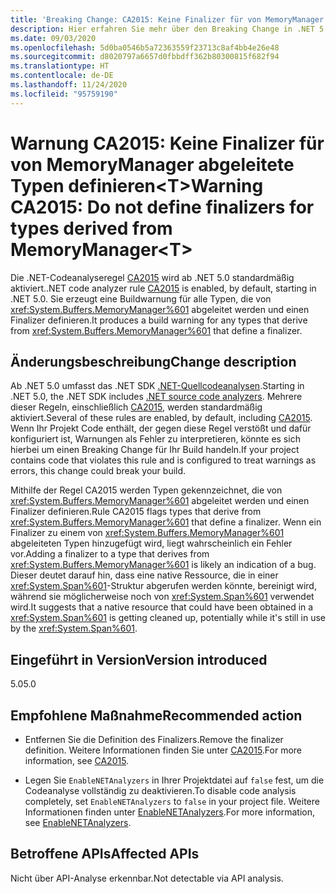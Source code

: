 ```yaml
---
title: 'Breaking Change: CA2015: Keine Finalizer für von MemoryManager abgeleitete Typen definieren<T>'
description: Hier erfahren Sie mehr über den Breaking Change in .NET 5.0, der durch die Aktivierung der Codeanalyseregel „CA2015“ ausgelöst wird.
ms.date: 09/03/2020
ms.openlocfilehash: 5d0ba0546b5a72363559f23713c8af4bb4e26e48
ms.sourcegitcommit: d8020797a6657d0fbbdff362b80300815f682f94
ms.translationtype: HT
ms.contentlocale: de-DE
ms.lasthandoff: 11/24/2020
ms.locfileid: "95759190"
---
```

# <a name="warning-ca2015-do-not-define-finalizers-for-types-derived-from-memorymanagert"></a><span data-ttu-id="8f345-103">Warnung CA2015: Keine Finalizer für von MemoryManager abgeleitete Typen definieren\<T></span><span class="sxs-lookup"><span data-stu-id="8f345-103">Warning CA2015: Do not define finalizers for types derived from MemoryManager\<T></span></span>

<span data-ttu-id="8f345-104">Die .NET-Codeanalyseregel [CA2015](/visualstudio/code-quality/ca2015) wird ab .NET 5.0 standardmäßig aktiviert.</span><span class="sxs-lookup"><span data-stu-id="8f345-104">.NET code analyzer rule [CA2015](/visualstudio/code-quality/ca2015) is enabled, by default, starting in .NET 5.0.</span></span> <span data-ttu-id="8f345-105">Sie erzeugt eine Buildwarnung für alle Typen, die von <xref:System.Buffers.MemoryManager%601> abgeleitet werden und einen Finalizer definieren.</span><span class="sxs-lookup"><span data-stu-id="8f345-105">It produces a build warning for any types that derive from <xref:System.Buffers.MemoryManager%601> that define a finalizer.</span></span>

## <a name="change-description"></a><span data-ttu-id="8f345-106">Änderungsbeschreibung</span><span class="sxs-lookup"><span data-stu-id="8f345-106">Change description</span></span>

<span data-ttu-id="8f345-107">Ab .NET 5.0 umfasst das .NET SDK [.NET-Quellcodeanalysen](../../../../fundamentals/code-analysis/overview.md).</span><span class="sxs-lookup"><span data-stu-id="8f345-107">Starting in .NET 5.0, the .NET SDK includes [.NET source code analyzers](../../../../fundamentals/code-analysis/overview.md).</span></span> <span data-ttu-id="8f345-108">Mehrere dieser Regeln, einschließlich [CA2015](/visualstudio/code-quality/ca2015), werden standardmäßig aktiviert.</span><span class="sxs-lookup"><span data-stu-id="8f345-108">Several of these rules are enabled, by default, including [CA2015](/visualstudio/code-quality/ca2015).</span></span> <span data-ttu-id="8f345-109">Wenn Ihr Projekt Code enthält, der gegen diese Regel verstößt und dafür konfiguriert ist, Warnungen als Fehler zu interpretieren, könnte es sich hierbei um einen Breaking Change für Ihr Build handeln.</span><span class="sxs-lookup"><span data-stu-id="8f345-109">If your project contains code that violates this rule and is configured to treat warnings as errors, this change could break your build.</span></span>

<span data-ttu-id="8f345-110">Mithilfe der Regel CA2015 werden Typen gekennzeichnet, die von <xref:System.Buffers.MemoryManager%601> abgeleitet werden und einen Finalizer definieren.</span><span class="sxs-lookup"><span data-stu-id="8f345-110">Rule CA2015 flags types that derive from <xref:System.Buffers.MemoryManager%601> that define a finalizer.</span></span> <span data-ttu-id="8f345-111">Wenn ein Finalizer zu einem von <xref:System.Buffers.MemoryManager%601> abgeleiteten Typen hinzugefügt wird, liegt wahrscheinlich ein Fehler vor.</span><span class="sxs-lookup"><span data-stu-id="8f345-111">Adding a finalizer to a type that derives from <xref:System.Buffers.MemoryManager%601> is likely an indication of a bug.</span></span> <span data-ttu-id="8f345-112">Dieser deutet darauf hin, dass eine native Ressource, die in einer <xref:System.Span%601>-Struktur abgerufen werden könnte, bereinigt wird, während sie möglicherweise noch von <xref:System.Span%601> verwendet wird.</span><span class="sxs-lookup"><span data-stu-id="8f345-112">It suggests that a native resource that could have been obtained in a <xref:System.Span%601> is getting cleaned up, potentially while it's still in use by the <xref:System.Span%601>.</span></span>

## <a name="version-introduced"></a><span data-ttu-id="8f345-113">Eingeführt in Version</span><span class="sxs-lookup"><span data-stu-id="8f345-113">Version introduced</span></span>

<span data-ttu-id="8f345-114">5.0</span><span class="sxs-lookup"><span data-stu-id="8f345-114">5.0</span></span>

## <a name="recommended-action"></a><span data-ttu-id="8f345-115">Empfohlene Maßnahme</span><span class="sxs-lookup"><span data-stu-id="8f345-115">Recommended action</span></span>

- <span data-ttu-id="8f345-116">Entfernen Sie die Definition des Finalizers.</span><span class="sxs-lookup"><span data-stu-id="8f345-116">Remove the finalizer definition.</span></span> <span data-ttu-id="8f345-117">Weitere Informationen finden Sie unter [CA2015](/visualstudio/code-quality/ca2015).</span><span class="sxs-lookup"><span data-stu-id="8f345-117">For more information, see [CA2015](/visualstudio/code-quality/ca2015).</span></span>

- <span data-ttu-id="8f345-118">Legen Sie `EnableNETAnalyzers` in Ihrer Projektdatei auf `false` fest, um die Codeanalyse vollständig zu deaktivieren.</span><span class="sxs-lookup"><span data-stu-id="8f345-118">To disable code analysis completely, set `EnableNETAnalyzers` to `false` in your project file.</span></span> <span data-ttu-id="8f345-119">Weitere Informationen finden unter [EnableNETAnalyzers](../../../project-sdk/msbuild-props.md#enablenetanalyzers).</span><span class="sxs-lookup"><span data-stu-id="8f345-119">For more information, see [EnableNETAnalyzers](../../../project-sdk/msbuild-props.md#enablenetanalyzers).</span></span>

## <a name="affected-apis"></a><span data-ttu-id="8f345-120">Betroffene APIs</span><span class="sxs-lookup"><span data-stu-id="8f345-120">Affected APIs</span></span>

<span data-ttu-id="8f345-121">Nicht über API-Analyse erkennbar.</span><span class="sxs-lookup"><span data-stu-id="8f345-121">Not detectable via API analysis.</span></span>

<!--

### Affected APIs

Not detectable via API analysis.

### Category

Code analysis

-->
